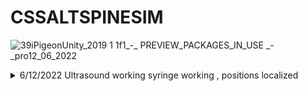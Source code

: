 # CSSALTSPINESIM

![39iPigeonUnity_2019 1 1f1_-_ PREVIEW_PACKAGES_IN_USE _-_pro12_06_2022](https://user-images.githubusercontent.com/89361982/173229976-fa6cf115-b7a6-4a3c-b3a4-0cb7265194f6.gif)
<details>
<summary>
6/12/2022 Ultrasound working syringe working , positions localized
</summary>
  
# Modifed versions of spine block needle and probe added and aligned
- orgins alligned in blender, currently i believe there is no way to do it easily in unity
- i would suggest rotations and and positions be standardized to 0,0,0 and mesh orgins be set to center of volume for easier alignment
- Replaced default ultrasound probe with ultrasound pressure prefab
- updated raycast controller no longer needs tags works based on script objects
# raycast controller now triggers ultrasound visualization when it detects a collision
- works by turning off ultrasound materials when not in contact
- raycast controller influences classes in SMARTS_SDK.Ultrasound;
- added bone ultrasound material and meshcolider to spinal block
- added skin layer to skin on spinal block
</details>
